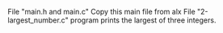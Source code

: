 File "main.h and main.c" Copy this main file from alx
File "2-largest_number.c" program prints the largest of three integers.
